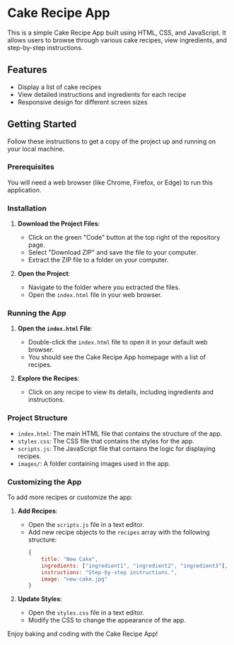 # Cake Recipe App

This is a simple Cake Recipe App built using HTML, CSS, and JavaScript. It allows users to browse through various cake recipes, view ingredients, and step-by-step instructions.

## Features

- Display a list of cake recipes
- View detailed instructions and ingredients for each recipe
- Responsive design for different screen sizes

## Getting Started

Follow these instructions to get a copy of the project up and running on your local machine.

### Prerequisites

You will need a web browser (like Chrome, Firefox, or Edge) to run this application.

### Installation

1. **Download the Project Files**:
   - Click on the green "Code" button at the top right of the repository page.
   - Select "Download ZIP" and save the file to your computer.
   - Extract the ZIP file to a folder on your computer.

2. **Open the Project**:
   - Navigate to the folder where you extracted the files.
   - Open the `index.html` file in your web browser.

### Running the App

1. **Open the `index.html` File**:
   - Double-click the `index.html` file to open it in your default web browser.
   - You should see the Cake Recipe App homepage with a list of recipes.

2. **Explore the Recipes**:
   - Click on any recipe to view its details, including ingredients and instructions.

### Project Structure

- `index.html`: The main HTML file that contains the structure of the app.
- `styles.css`: The CSS file that contains the styles for the app.
- `scripts.js`: The JavaScript file that contains the logic for displaying recipes.
- `images/`: A folder containing images used in the app.

### Customizing the App

To add more recipes or customize the app:

1. **Add Recipes**:
   - Open the `scripts.js` file in a text editor.
   - Add new recipe objects to the `recipes` array with the following structure:
     ```javascript
     {
         title: "New Cake",
         ingredients: ["ingredient1", "ingredient2", "ingredient3"],
         instructions: "Step-by-step instructions.",
         image: "new-cake.jpg"
     }
     ```

2. **Update Styles**:
   - Open the `styles.css` file in a text editor.
   - Modify the CSS to change the appearance of the app.


Enjoy baking and coding with the Cake Recipe App!
